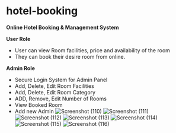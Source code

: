 # hotel-booking 
**Online Hotel Booking &amp; Management System**

**User Role**

- User can view Room facilities, price and availability of the room
- They can book their desire room from online.

**Admin Role**

- Secure Login System for Admin Panel
- Add, Delete, Edit Room Facilities
- Add, Delete, Edit Room Category
- ADD, Remove, Edit Number of Rooms
- View Booked Room
- Add new Admin
![Screenshot (110)](https://user-images.githubusercontent.com/71601542/145685660-153b71b5-ca1e-4da9-8ea8-dde871d5c683.png)
![Screenshot (111)](https://user-images.githubusercontent.com/71601542/145685688-ff7cb5fe-efe7-4b8a-b4f1-ebec8d403d7e.png)
![Screenshot (112)](https://user-images.githubusercontent.com/71601542/145685693-d310bf12-fe2d-4807-826d-7cd86d2f101c.png)
![Screenshot (113)](https://user-images.githubusercontent.com/71601542/145685743-6c2080bf-abda-4869-8ef6-75017205e4f5.png)
![Screenshot (114)](https://user-images.githubusercontent.com/71601542/145685706-436a578a-5eb8-4d62-9406-a316bd72ff52.png)
![Screenshot (115)](https://user-images.githubusercontent.com/71601542/145685722-1ecbe6f9-1e06-4de3-bbf5-29e4e0514f26.png)
![Screenshot (116)](https://user-images.githubusercontent.com/71601542/145685726-6061437d-1bec-4628-beb5-b8fed0a3452f.png)
